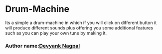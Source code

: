 # Drum-Machine
Its a simple a drum-machine in which if you will click on different button it will produce different sounds plus offering you some additional features such as you can play your own tune by making it. 
### Author name:[Devyank Nagpal](https://github.com/2devyank)
